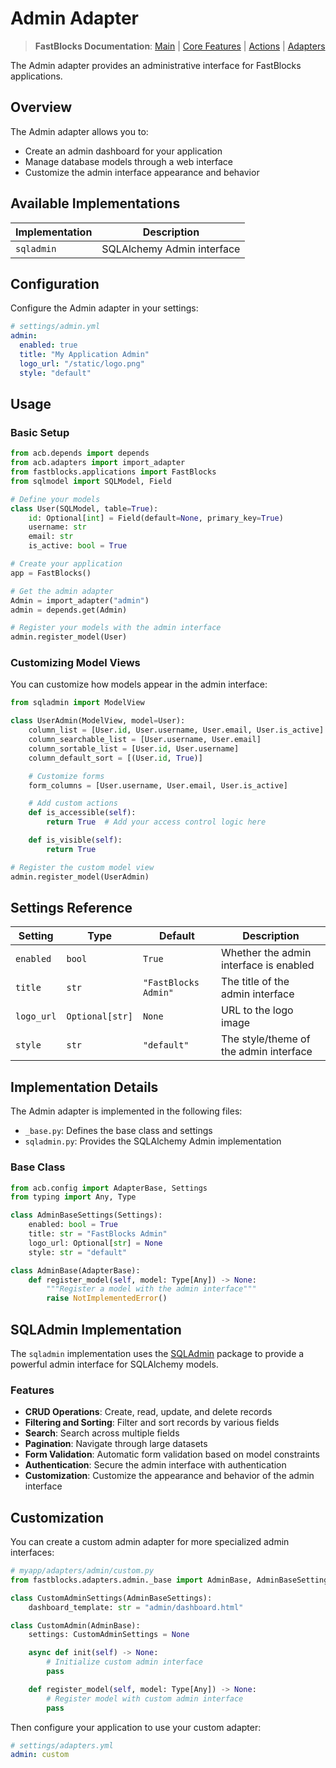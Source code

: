 # Admin Adapter

> **FastBlocks Documentation**: [Main](../../../README.md) | [Core Features](../../README.md) | [Actions](../../actions/README.md) | [Adapters](../README.md)

The Admin adapter provides an administrative interface for FastBlocks applications.

## Overview

The Admin adapter allows you to:

- Create an admin dashboard for your application
- Manage database models through a web interface
- Customize the admin interface appearance and behavior

## Available Implementations

| Implementation | Description |
|----------------|-------------|
| `sqladmin` | SQLAlchemy Admin interface |

## Configuration

Configure the Admin adapter in your settings:

```yaml
# settings/admin.yml
admin:
  enabled: true
  title: "My Application Admin"
  logo_url: "/static/logo.png"
  style: "default"
```

## Usage

### Basic Setup

```python
from acb.depends import depends
from acb.adapters import import_adapter
from fastblocks.applications import FastBlocks
from sqlmodel import SQLModel, Field

# Define your models
class User(SQLModel, table=True):
    id: Optional[int] = Field(default=None, primary_key=True)
    username: str
    email: str
    is_active: bool = True

# Create your application
app = FastBlocks()

# Get the admin adapter
Admin = import_adapter("admin")
admin = depends.get(Admin)

# Register your models with the admin interface
admin.register_model(User)
```

### Customizing Model Views

You can customize how models appear in the admin interface:

```python
from sqladmin import ModelView

class UserAdmin(ModelView, model=User):
    column_list = [User.id, User.username, User.email, User.is_active]
    column_searchable_list = [User.username, User.email]
    column_sortable_list = [User.id, User.username]
    column_default_sort = [(User.id, True)]

    # Customize forms
    form_columns = [User.username, User.email, User.is_active]

    # Add custom actions
    def is_accessible(self):
        return True  # Add your access control logic here

    def is_visible(self):
        return True

# Register the custom model view
admin.register_model(UserAdmin)
```

## Settings Reference

| Setting | Type | Default | Description |
|---------|------|---------|-------------|
| `enabled` | `bool` | `True` | Whether the admin interface is enabled |
| `title` | `str` | `"FastBlocks Admin"` | The title of the admin interface |
| `logo_url` | `Optional[str]` | `None` | URL to the logo image |
| `style` | `str` | `"default"` | The style/theme of the admin interface |

## Implementation Details

The Admin adapter is implemented in the following files:

- `_base.py`: Defines the base class and settings
- `sqladmin.py`: Provides the SQLAlchemy Admin implementation

### Base Class

```python
from acb.config import AdapterBase, Settings
from typing import Any, Type

class AdminBaseSettings(Settings):
    enabled: bool = True
    title: str = "FastBlocks Admin"
    logo_url: Optional[str] = None
    style: str = "default"

class AdminBase(AdapterBase):
    def register_model(self, model: Type[Any]) -> None:
        """Register a model with the admin interface"""
        raise NotImplementedError()
```

## SQLAdmin Implementation

The `sqladmin` implementation uses the [SQLAdmin](https://aminalaee.dev/sqladmin/) package to provide a powerful admin interface for SQLAlchemy models.

### Features

- **CRUD Operations**: Create, read, update, and delete records
- **Filtering and Sorting**: Filter and sort records by various fields
- **Search**: Search across multiple fields
- **Pagination**: Navigate through large datasets
- **Form Validation**: Automatic form validation based on model constraints
- **Authentication**: Secure the admin interface with authentication
- **Customization**: Customize the appearance and behavior of the admin interface

## Customization

You can create a custom admin adapter for more specialized admin interfaces:

```python
# myapp/adapters/admin/custom.py
from fastblocks.adapters.admin._base import AdminBase, AdminBaseSettings

class CustomAdminSettings(AdminBaseSettings):
    dashboard_template: str = "admin/dashboard.html"

class CustomAdmin(AdminBase):
    settings: CustomAdminSettings = None

    async def init(self) -> None:
        # Initialize custom admin interface
        pass

    def register_model(self, model: Type[Any]) -> None:
        # Register model with custom admin interface
        pass
```

Then configure your application to use your custom adapter:

```yaml
# settings/adapters.yml
admin: custom
```
